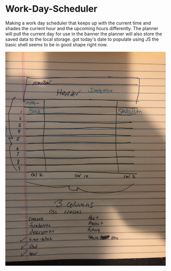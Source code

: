 # Work-Day-Scheduler

Making a work day scheduler that keeps up with the current time and shades the current hour and the upcoming hours differently. 
The planner will pull the current day for use in the banner
the planner will also store the saved data to the local storage.
got today's date to populate using JS
the basic shell seems to be in good shape right now.












![First Photo](https://github.com/daviddugle/Work-Day-Scheduler/blob/main/assets/grid.jpg)
